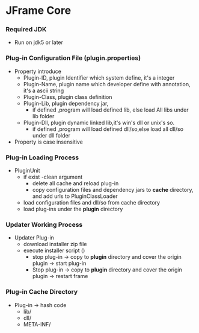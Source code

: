JFrame Core
===============================================================
### Required JDK
* Run on jdk5 or later

### Plug-in Configuration File (plugin.properties)
* Property introduce
	* Plugin-ID, plugin Identifier which system define, it's a integer
	* Plugin-Name, plugin name which developer define with annotation, it's a ascii string
	* Plugin-Class, plugin class definition
	* Plugin-Lib, plugin dependency jar,
		* if defined ,program will load defined lib, else load All libs under lib folder
	* Plugin-Dll, plugin dynamic linked lib,it's win's dll or unix's so.
		* if defined ,program will load defined dll/so,else load all dll/so under dll folder
* Property is case insensitive

### Plug-in Loading Process
* PluginUnit
	* if exist -clean argument
		* delete all cache and reload plug-in 
		* copy configuration files and dependency jars to **cache** directory, and add urls to PluginClassLoader
	* load configuration files and dll/so from cache directory
	* load plug-ins under the **plugin** directory
### Updater Working Process
* Updater Plug-in
	* download installer zip file
	* execute installer script ()
		* stop plug-in -> copy to **plugin** directory and cover the origin plugin -> start plug-in
		* Stop plug-in -> copy to **plugin** directory and cover the origin plugin -> restart frame 
### Plug-in Cache Directory
* Plug-in -> hash code
	* lib/
	* dll/
	* META-INF/	
		
	
